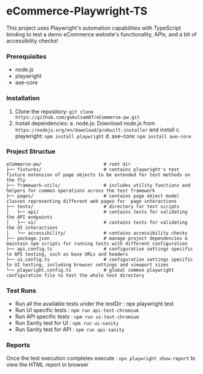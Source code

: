 # eCommerce-Playwright-TS

This project uses Playwright's automation capabilities with TypeScript binding to test a demo eCommerce website's functionality, APIs, and a bit of accessibility checks!

### Prerequisites

* node.js
* playwright 
* axe-core

### Installation

1. Clone the repository: `git clone https://github.com/gokulsam07/eCommerce-pw.git`
2. Install dependencies: 
        a. node.js: Download node.js from `https://nodejs.org/en/download/prebuilt-installer` and install
        c. playwright: `npm install playwright`
        d. axe-core: `npm install axe-core`

### Project Structue

```
eCommerce-pw/                       # root dir
├── fixtures/                       # contains playwright's test fixture extension of page objects to be extended for test methods on the fly
├── framework-utils/                # includes utility functions and helpers for common operations across the test framework
├── pages/                          # contains page object model classes representing different web pages for  page interactions
├── tests/                          # directory for test scripts
│   ├── api/                        # contains tests for validating the API endpoints
│   ├── ui/                         # contains tests for validating the UI interactions
│   └── accessibility/              # contains accessibility checks
├── package.json                    # manage project dependencies & maintain npm scripts for running tests with different configuration
├── api.config.ts                   # configuration settings specific to API testing, such as base URLs and headers
├── ui.config.ts                    # configuration settings specific to UI testing, including browser settings and viewport sizes
└── playwright.config.ts            # global common playwright configuration file to test the whole test directory

```

### Test Runs

* Run all the available tests under the testDir : npx playwright test
* Run UI specific tests : `npm run api-test-chromium`
* Run API specific tests : `npm run ui-test-chromium`
* Run Sanity test for UI : `npm run ui-sanity`
* Run Sanity test for API : `npm run api-sanity`


### Reports

Once the test execution completes execute : `npx playwright show-report` to view the HTML report in browser




